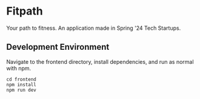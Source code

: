 # Fitpath

Your path to fitness. An application made in Spring '24 Tech Startups.

## Development Environment

Navigate to the frontend directory, install dependencies, and run as normal with npm.

```
cd frontend
npm install
npm run dev
```

